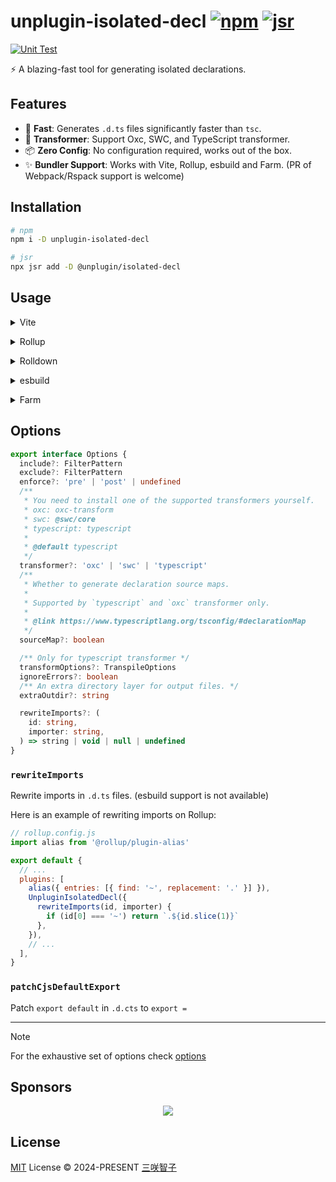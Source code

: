 # unplugin-isolated-decl [![npm](https://img.shields.io/npm/v/unplugin-isolated-decl.svg)](https://npmjs.com/package/unplugin-isolated-decl) [![jsr](https://jsr.io/badges/@unplugin/isolated-decl)](https://jsr.io/@unplugin/isolated-decl)

[![Unit Test](https://github.com/unplugin/unplugin-isolated-decl/actions/workflows/unit-test.yml/badge.svg)](https://github.com/unplugin/unplugin-isolated-decl/actions/workflows/unit-test.yml)

⚡️ A blazing-fast tool for generating isolated declarations.

## Features

- 🚀 **Fast**: Generates `.d.ts` files significantly faster than `tsc`.
- 🎨 **Transformer**: Support Oxc, SWC, and TypeScript transformer.
- 📦 **Zero Config**: No configuration required, works out of the box.
- ✨ **Bundler Support**: Works with Vite, Rollup, esbuild and Farm. (PR of Webpack/Rspack support is welcome)

## Installation

```bash
# npm
npm i -D unplugin-isolated-decl

# jsr
npx jsr add -D @unplugin/isolated-decl
```

## Usage

<details>
<summary>Vite</summary><br>

```ts
// vite.config.ts
import UnpluginIsolatedDecl from 'unplugin-isolated-decl/vite'

export default defineConfig({
  plugins: [UnpluginIsolatedDecl()],
})
```

<br></details>

<details>
<summary>Rollup</summary><br>

```ts
// rollup.config.js
import UnpluginIsolatedDecl from 'unplugin-isolated-decl/rollup'

export default {
  plugins: [UnpluginIsolatedDecl()],
}
```

<br></details>

<details>
<summary>Rolldown</summary><br>

```ts
// rolldown.config.js
import UnpluginIsolatedDecl from 'unplugin-isolated-decl/rolldown'

export default {
  plugins: [UnpluginIsolatedDecl()],
}
```

<br></details>

<details>
<summary>esbuild</summary><br>

```ts
// esbuild.config.js
import { build } from 'esbuild'

build({
  plugins: [require('unplugin-isolated-decl/esbuild')()],
})
```

<br></details>

<details>
<summary>Farm</summary><br>

```ts
// farm.config.ts
import UnpluginIsolatedDecl from 'unplugin-isolated-decl/farm'

export default defineConfig({
  plugins: [UnpluginIsolatedDecl()],
})
```

<br></details>

## Options

```ts
export interface Options {
  include?: FilterPattern
  exclude?: FilterPattern
  enforce?: 'pre' | 'post' | undefined
  /**
   * You need to install one of the supported transformers yourself.
   * oxc: oxc-transform
   * swc: @swc/core
   * typescript: typescript
   *
   * @default typescript
   */
  transformer?: 'oxc' | 'swc' | 'typescript'
  /**
   * Whether to generate declaration source maps.
   *
   * Supported by `typescript` and `oxc` transformer only.
   *
   * @link https://www.typescriptlang.org/tsconfig/#declarationMap
   */
  sourceMap?: boolean

  /** Only for typescript transformer */
  transformOptions?: TranspileOptions
  ignoreErrors?: boolean
  /** An extra directory layer for output files. */
  extraOutdir?: string

  rewriteImports?: (
    id: string,
    importer: string,
  ) => string | void | null | undefined
}
```

### `rewriteImports`

Rewrite imports in `.d.ts` files. (esbuild support is not available)

Here is an example of rewriting imports on Rollup:

```js
// rollup.config.js
import alias from '@rollup/plugin-alias'

export default {
  // ...
  plugins: [
    alias({ entries: [{ find: '~', replacement: '.' }] }),
    UnpluginIsolatedDecl({
      rewriteImports(id, importer) {
        if (id[0] === '~') return `.${id.slice(1)}`
      },
    }),
    // ...
  ],
}
```

### `patchCjsDefaultExport`

Patch `export default` in `.d.cts` to `export =`

---

> [!NOTE]
> For the exhaustive set of options check [options](src/core/options.ts)

## Sponsors

<p align="center">
  <a href="https://cdn.jsdelivr.net/gh/sxzz/sponsors/sponsors.svg">
    <img src='https://cdn.jsdelivr.net/gh/sxzz/sponsors/sponsors.svg'/>
  </a>
</p>

## License

[MIT](./LICENSE) License © 2024-PRESENT [三咲智子](https://github.com/sxzz)
